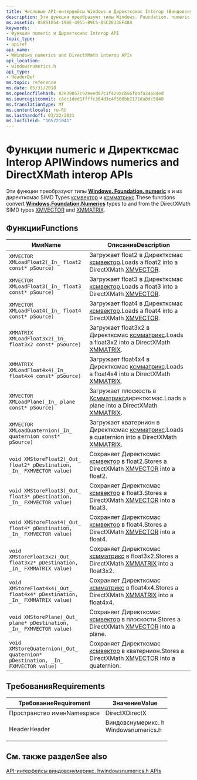 ```yaml
---
title: Числовые API-интерфейсы Windows и Директксмас Interop (Виндовснумерикс. h)
description: Эти функции преобразуют типы Windows. Foundation. numeric в и из Директксмас SIMD Types КСМВЕКТОР и КСММАТРИКС.
ms.assetid: 05851054-196E-4955-B9C5-85C2E33EF488
keywords:
- Функции numeric и Директксмас Interop API
topic_type:
- apiref
api_name:
- WWindows numerics and DirectXMath interop APIs
api_location:
- windowsnumerics.h
api_type:
- HeaderDef
ms.topic: reference
ms.date: 05/31/2018
ms.openlocfilehash: 02e39057c92eeed87c3f429acb56f0afa2468ded
ms.sourcegitcommit: c8ec1ded1ffffc364d3c4f560bb2171da0dc5040
ms.translationtype: MT
ms.contentlocale: ru-RU
ms.lasthandoff: 03/22/2021
ms.locfileid: "105721041"
---
```

# <a name="windows-numerics-and-directxmath-interop-apis"></a><span data-ttu-id="fbfb5-104">Функции numeric и Директксмас Interop API</span><span class="sxs-lookup"><span data-stu-id="fbfb5-104">Windows numerics and DirectXMath interop APIs</span></span>

<span data-ttu-id="fbfb5-105">Эти функции преобразуют типы [**Windows. Foundation. numeric**](/uwp/api/Windows.Foundation.Numerics) в и из директксмас SIMD Types [ксмвектор](../dxmath/xmvector-data-type.md) и [ксмматрикс](/windows/win32/api/directxmath/ns-directxmath-xmmatrix).</span><span class="sxs-lookup"><span data-stu-id="fbfb5-105">These functions convert [**Windows.Foundation.Numerics**](/uwp/api/Windows.Foundation.Numerics) types to and from the DirectXMath SIMD types [XMVECTOR](../dxmath/xmvector-data-type.md) and [XMMATRIX](/windows/win32/api/directxmath/ns-directxmath-xmmatrix).</span></span>

## <a name="functions"></a><span data-ttu-id="fbfb5-106">Функции</span><span class="sxs-lookup"><span data-stu-id="fbfb5-106">Functions</span></span>

| <span data-ttu-id="fbfb5-107">Имя</span><span class="sxs-lookup"><span data-stu-id="fbfb5-107">Name</span></span> | <span data-ttu-id="fbfb5-108">Описание</span><span class="sxs-lookup"><span data-stu-id="fbfb5-108">Description</span></span> |
|-|-|
| `XMVECTOR XMLoadFloat2(_In_ float2 const* pSource)` | <span data-ttu-id="fbfb5-109">Загружает float2 в Директксмас [ксмвектор](../dxmath/xmvector-data-type.md).</span><span class="sxs-lookup"><span data-stu-id="fbfb5-109">Loads a float2 into a DirectXMath [XMVECTOR](../dxmath/xmvector-data-type.md).</span></span> |
| `XMVECTOR XMLoadFloat3(_In_ float3 const* pSource)` | <span data-ttu-id="fbfb5-110">Загружает float3 в Директксмас [ксмвектор](../dxmath/xmvector-data-type.md).</span><span class="sxs-lookup"><span data-stu-id="fbfb5-110">Loads a float3 into a DirectXMath [XMVECTOR](../dxmath/xmvector-data-type.md).</span></span> |
| `XMVECTOR XMLoadFloat4(_In_ float4 const* pSource)` | <span data-ttu-id="fbfb5-111">Загружает float4 в Директксмас [ксмвектор](../dxmath/xmvector-data-type.md).</span><span class="sxs-lookup"><span data-stu-id="fbfb5-111">Loads a float4 into a DirectXMath [XMVECTOR](../dxmath/xmvector-data-type.md).</span></span> |
| `XMMATRIX XMLoadFloat3x2(_In_ float3x2 const* pSource)` | <span data-ttu-id="fbfb5-112">Загружает float3x2 в Директксмас [ксмматрикс](/windows/win32/api/directxmath/ns-directxmath-xmmatrix).</span><span class="sxs-lookup"><span data-stu-id="fbfb5-112">Loads a float3x2 into a DirectXMath [XMMATRIX](/windows/win32/api/directxmath/ns-directxmath-xmmatrix).</span></span> |
| `XMMATRIX XMLoadFloat4x4(_In_ float4x4 const* pSource)` | <span data-ttu-id="fbfb5-113">Загружает float4x4 в Директксмас [ксмматрикс](/windows/win32/api/directxmath/ns-directxmath-xmmatrix).</span><span class="sxs-lookup"><span data-stu-id="fbfb5-113">Loads a float4x4 into a DirectXMath [XMMATRIX](/windows/win32/api/directxmath/ns-directxmath-xmmatrix).</span></span> |
| `XMVECTOR XMLoadPlane(_In_ plane const* pSource)` | <span data-ttu-id="fbfb5-114">Загружает плоскость в [Ксмматрикс](/windows/win32/api/directxmath/ns-directxmath-xmmatrix)директксмас.</span><span class="sxs-lookup"><span data-stu-id="fbfb5-114">Loads a plane into a DirectXMath [XMMATRIX](/windows/win32/api/directxmath/ns-directxmath-xmmatrix).</span></span> |
| `XMVECTOR XMLoadQuaternion(_In_ quaternion const* pSource)` | <span data-ttu-id="fbfb5-115">Загружает кватернион в Директксмас [ксмматрикс](/windows/win32/api/directxmath/ns-directxmath-xmmatrix).</span><span class="sxs-lookup"><span data-stu-id="fbfb5-115">Loads a quaternion into a DirectXMath [XMMATRIX](/windows/win32/api/directxmath/ns-directxmath-xmmatrix).</span></span> |
| `void XMStoreFloat2(_Out_ float2* pDestination, _In_ FXMVECTOR value)` | <span data-ttu-id="fbfb5-116">Сохраняет Директксмас [ксмвектор](../dxmath/xmvector-data-type.md) в float2.</span><span class="sxs-lookup"><span data-stu-id="fbfb5-116">Stores a DirectXMath [XMVECTOR](../dxmath/xmvector-data-type.md) into a float2.</span></span> |
| `void XMStoreFloat3(_Out_ float3* pDestination, _In_ FXMVECTOR value)` | <span data-ttu-id="fbfb5-117">Сохраняет Директксмас [ксмвектор](../dxmath/xmvector-data-type.md) в float3.</span><span class="sxs-lookup"><span data-stu-id="fbfb5-117">Stores a DirectXMath [XMVECTOR](../dxmath/xmvector-data-type.md) into a float3.</span></span> |
| `void XMStoreFloat4(_Out_ float4* pDestination, _In_ FXMVECTOR value)` | <span data-ttu-id="fbfb5-118">Сохраняет Директксмас [ксмвектор](../dxmath/xmvector-data-type.md) в float4.</span><span class="sxs-lookup"><span data-stu-id="fbfb5-118">Stores a DirectXMath [XMVECTOR](../dxmath/xmvector-data-type.md) into a float4.</span></span> |
| `void XMStoreFloat3x2(_Out_ float3x2* pDestination, _In_ FXMMATRIX value)` | <span data-ttu-id="fbfb5-119">Сохраняет Директксмас [ксмматрикс](/windows/win32/api/directxmath/ns-directxmath-xmmatrix) в float3x2.</span><span class="sxs-lookup"><span data-stu-id="fbfb5-119">Stores a DirectXMath [XMMATRIX](/windows/win32/api/directxmath/ns-directxmath-xmmatrix) into a float3x2.</span></span> |
| `void XMStoreFloat4x4(_Out_ float4x4* pDestination, _In_ FXMMATRIX value)` | <span data-ttu-id="fbfb5-120">Сохраняет Директксмас [ксмматрикс](/windows/win32/api/directxmath/ns-directxmath-xmmatrix) в float4x4.</span><span class="sxs-lookup"><span data-stu-id="fbfb5-120">Stores a DirectXMath [XMMATRIX](/windows/win32/api/directxmath/ns-directxmath-xmmatrix) into a float4x4.</span></span> |
| `void XMStorePlane(_Out_ plane* pDestination, _In_ FXMVECTOR value)` | <span data-ttu-id="fbfb5-121">Сохраняет Директксмас [ксмвектор](../dxmath/xmvector-data-type.md) в плоскости.</span><span class="sxs-lookup"><span data-stu-id="fbfb5-121">Stores a DirectXMath [XMVECTOR](../dxmath/xmvector-data-type.md) into a plane.</span></span> |
| `void XMStoreQuaternion(_Out_ quaternion* pDestination, _In_ FXMVECTOR value)` | <span data-ttu-id="fbfb5-122">Сохраняет Директксмас [ксмвектор](../dxmath/xmvector-data-type.md) в кватернион.</span><span class="sxs-lookup"><span data-stu-id="fbfb5-122">Stores a DirectXMath [XMVECTOR](../dxmath/xmvector-data-type.md) into a quaternion.</span></span> |

## <a name="requirements"></a><span data-ttu-id="fbfb5-123">Требования</span><span class="sxs-lookup"><span data-stu-id="fbfb5-123">Requirements</span></span>

| <span data-ttu-id="fbfb5-124">Требование</span><span class="sxs-lookup"><span data-stu-id="fbfb5-124">Requirement</span></span> | <span data-ttu-id="fbfb5-125">Значение</span><span class="sxs-lookup"><span data-stu-id="fbfb5-125">Value</span></span> |
|-|-|
| <span data-ttu-id="fbfb5-126">Пространство имен</span><span class="sxs-lookup"><span data-stu-id="fbfb5-126">Namespace</span></span> | <span data-ttu-id="fbfb5-127">DirectX</span><span class="sxs-lookup"><span data-stu-id="fbfb5-127">DirectX</span></span> |
| <span data-ttu-id="fbfb5-128">Header</span><span class="sxs-lookup"><span data-stu-id="fbfb5-128">Header</span></span> | <dl> <span data-ttu-id="fbfb5-129"><dt>Виндовснумерикс. h</dt></span><span class="sxs-lookup"><span data-stu-id="fbfb5-129"><dt>Windowsnumerics.h</dt></span></span> </dl> |

## <a name="see-also"></a><span data-ttu-id="fbfb5-130">См. также раздел</span><span class="sxs-lookup"><span data-stu-id="fbfb5-130">See also</span></span>

[<span data-ttu-id="fbfb5-131">API-интерфейсы виндовснумерикс. h</span><span class="sxs-lookup"><span data-stu-id="fbfb5-131">windowsnumerics.h APIs</span></span>](windowsnumerics-h-apis-portal.md)
